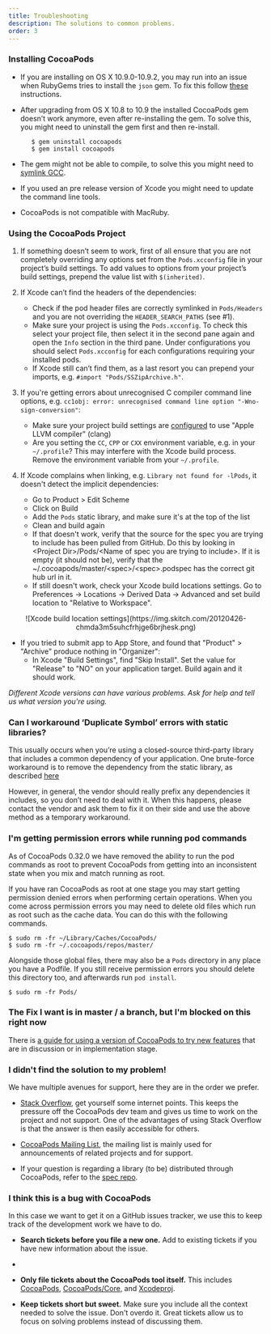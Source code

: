 ```yaml
---
title: Troubleshooting
description: The solutions to common problems.
order: 3
---
```


### Installing CocoaPods

* If you are installing on OS X 10.9.0-10.9.2, you may run into an issue when RubyGems tries to install the `json` gem. To fix this follow [these](https://gist.github.com/alloy/62326fcbc5b8ef987c17) instructions.
* After upgrading from OS X 10.8 to 10.9 the installed CocoaPods gem doesn’t work anymore, even after re-installing the gem. To solve this, you might need to uninstall the gem first and then re-install.

         $ gem uninstall cocoapods
         $ gem install cocoapods

* The gem might not be able to compile, to solve this you might need to [symlink GCC](http://www.relaxdiego.com/2012/02/using-gcc-when-xcode-43-is-installed.html).
* If you used an pre release version of Xcode you might need to update the command line tools.
* CocoaPods is not compatible with MacRuby.

### Using the CocoaPods Project

1. If something doesn’t seem to work, first of all ensure that you are not completely overriding any options set from the `Pods.xcconfig` file in your project’s build settings. To add values to options from your project’s build settings, prepend the value list with `$(inherited)`.

2. If Xcode can’t find the headers of the dependencies:
   * Check if the pod header files are correctly symlinked in `Pods/Headers` and you are not overriding the `HEADER_SEARCH_PATHS` (see #1).
   * Make sure your project is using the `Pods.xcconfig`. To check this select your project file, then select it in the second pane again and open the `Info` section in the third pane. Under configurations you should select `Pods.xcconfig` for each configurations requiring your installed pods.
   * If Xcode still can’t find them, as a last resort you can prepend your imports, e.g. `#import "Pods/SSZipArchive.h"`.

3. If you're getting errors about unrecognised C compiler command line options, e.g. `cc1obj: error: unrecognised command line option "-Wno-sign-conversion"`:
   * Make sure your project build settings are [configured](https://img.skitch.com/20111120-brfn4mp8qwrju8w8325wphan9h.png) to use "Apple LLVM compiler" (clang)
   * Are you setting the `CC`, `CPP` or `CXX` environment variable, e.g. in your `~/.profile`? This may interfere with the Xcode build process. Remove the environment variable from your `~/.profile`.

4. If Xcode complains when linking, e.g. `Library not found for -lPods`, it doesn't detect the implicit dependencies:
   * Go to Product > Edit Scheme
   * Click on Build
   * Add the `Pods` static library, and make sure it's at the top of the list
   * Clean and build again
   * If that doesn't work, verify that the source for the spec you are trying to include has been pulled from GitHub. Do this by looking in &lt;Project Dir>/Pods/&lt;Name of spec you are trying to include>. If it is empty (it should not be), verify that the ~/.cocoapods/master/&lt;spec>/&lt;spec>.podspec has the correct git hub url in it.
   * If still doesn't work, check your Xcode build locations settings. Go to Preferences -> Locations -> Derived Data -> Advanced and set build location to "Relative to Workspace".

<center> ![Xcode build location settings](https://img.skitch.com/20120426-chmda3m5suhcfrhjge6brjhesk.png) </center>

* If you tried to submit app to App Store, and found that "Product" > "Archive" produce nothing in "Organizer":
    * In Xcode "Build Settings", find "Skip Install". Set the value for "Release" to "NO" on your application target. Build again and it should work.

_Different Xcode versions can have various problems. Ask for help and tell us what version you're using._

### Can I workaround ‘Duplicate Symbol’ errors with static libraries?

This usually occurs when you’re using a closed-source third-party library that includes a common dependency of your application. One brute-force workaround is to remove the dependency from the static library, as described [here](http://atnan.com/blog/2012/01/12/avoiding-duplicate-symbol-errors-during-linking-by-removing-classes-from-static-libraries)

However, in general, the vendor should really prefix any dependencies it includes, so you don’t need to deal with it. When this happens, please contact the vendor and ask them to fix it on their side and use the above method as a temporary workaround.

### I'm getting permission errors while running pod commands

As of CocoaPods 0.32.0 we have removed the ability to run the pod commands as
root to prevent CocoaPods from getting into an inconsistent state when you mix
and match running as root.

If you have ran CocoaPods as root at one stage you may start getting permission
denied errors when performing certain operations. When you come across
permission errors you may need to delete old files which run as root such as
the cache data. You can do this with the following commands.

    $ sudo rm -fr ~/Library/Caches/CocoaPods/
    $ sudo rm -fr ~/.cocoapods/repos/master/

Alongside those global files, there may also be a `Pods` directory in any place
you have a Podfile. If you still receive permission errors you should delete
this directory too, and afterwards run `pod install`.

    $ sudo rm -fr Pods/

### The Fix I want is in master / a branch, but I'm blocked on this right now

There is [a guide for using a version of CocoaPods to try new features](/using/unreleased-features) that are in discussion or in implementation stage.

### I didn't find the solution to my problem!

We have multiple avenues for support, here they are in the order we prefer.

* [Stack Overflow](http://stackoverflow.com/search?q=CocoaPods), get yourself some internet points. This keeps the pressure off the CocoaPods dev team and gives us time to work on the project and not support. One of the advantages of using Stack Overflow is that the answer is then easily accessible for others.

* [CocoaPods Mailing List](http://groups.google.com/group/cocoapods), the mailing list is mainly used for announcements of related projects and for support.

* If your question is regarding a library (to be) distributed through CocoaPods, refer to the [spec repo](https://github.com/CocoaPods/Specs).

### I think this is a bug with CocoaPods

In this case we want to get it on a GitHub issues tracker, we use this to keep track of the development work we have to do.

* **Search tickets before you file a new one.** Add to existing tickets if you have new information about the issue.
* 
* **Only file tickets about the CocoaPods tool itself.** This includes [CocoaPods](https://github.com/CocoaPods/CocoaPods/issues),
  [CocoaPods/Core](https://github.com/CocoaPods/Core/issues), and [Xcodeproj](https://github.com/CocoaPods/Xcodeproj/issues).

* **Keep tickets short but sweet.** Make sure you include all the context needed to solve the issue. Don't overdo it. Great tickets allow us to focus on solving problems instead of discussing them.
